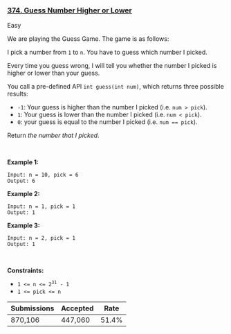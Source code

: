 ### [374. Guess Number Higher or Lower](https://leetcode.com/problems/guess-number-higher-or-lower/)

Easy

We are playing the Guess Game. The game is as follows:

I pick a number from `` 1 `` to `` n ``. You have to guess which number I picked.

Every time you guess wrong, I will tell you whether the number I picked is higher or lower than your guess.

You call a pre-defined API `` int guess(int num) ``, which returns three possible results:

*   `` -1 ``: Your guess is higher than the number I picked (i.e. `` num > pick ``).
*   `` 1 ``: Your guess is lower than the number I picked (i.e. `` num < pick ``).
*   `` 0 ``: your guess is equal to the number I picked (i.e. `` num == pick ``).

Return _the number that I picked_.

 

<strong class="example">Example 1:</strong>

```
Input: n = 10, pick = 6
Output: 6
```

<strong class="example">Example 2:</strong>

```
Input: n = 1, pick = 1
Output: 1
```

<strong class="example">Example 3:</strong>

```
Input: n = 2, pick = 1
Output: 1
```

 

__Constraints:__

*   <code>1 <= n <= 2<sup>31</sup> - 1</code>
*   `` 1 <= pick <= n ``

| Submissions    | Accepted     | Rate   |
| -------------- | ------------ | ------ |
| 870,106 | 447,060 | 51.4% |